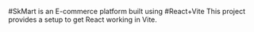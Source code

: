 #SkMart is an E-commerce platform built using #React+Vite
This project provides a setup to get React working in Vite.


